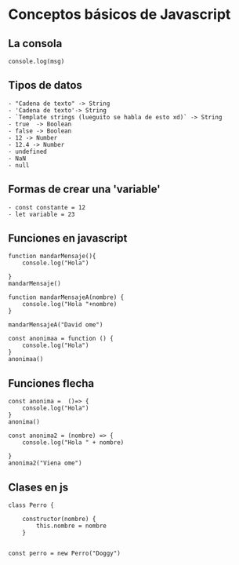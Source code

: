 # Conceptos básicos de Javascript

## La consola 
    console.log(msg)
## Tipos de datos
    - "Cadena de texto" -> String
    - 'Cadena de texto'-> String
    - `Template strings (lueguito se habla de esto xd)` -> String
    - true  -> Boolean
    - false -> Boolean
    - 12 -> Number
    - 12.4 -> Number
    - undefined
    - NaN
    - null
## Formas de crear una 'variable'
    - const constante = 12
    - let variable = 23 

## Funciones en javascript

    function mandarMensaje(){
        console.log("Hola")

    }
    mandarMensaje() 

    function mandarMensajeA(nombre) {
        console.log("Hola "+nombre)
    }

    mandarMensajeA("David ome")

    const anonimaa = function () {
        console.log("Hola")
    }
    anonimaa()
## Funciones flecha
    const anonima =  ()=> {
        console.log("Hola")
    }
    anonima()
    
    const anonima2 = (nombre) => {
        console.log("Hola " + nombre)

    }
    anonima2("Viena ome")

## Clases en js 
    class Perro {

        constructor(nombre) {
            this.nombre = nombre
        }


    const perro = new Perro("Doggy")





